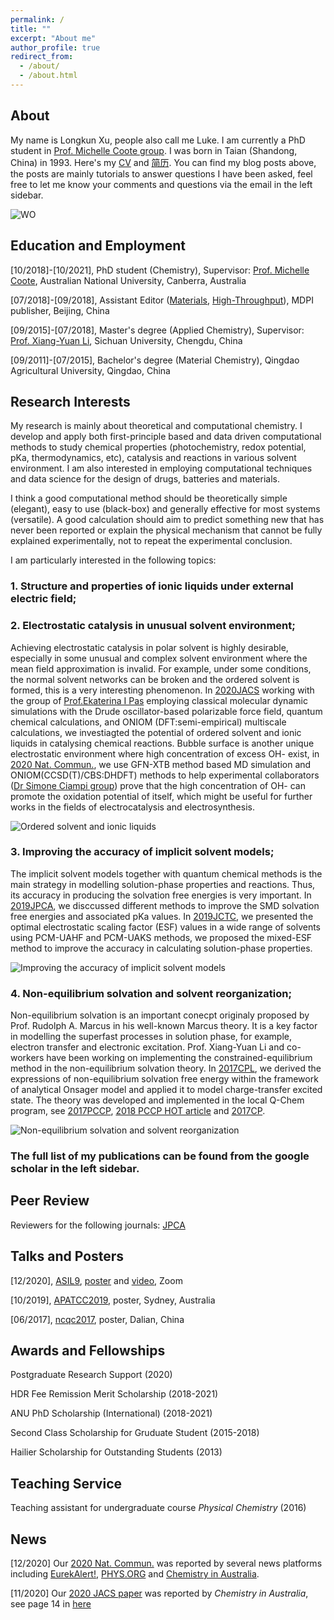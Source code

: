 ```yaml
---
permalink: /
title: ""
excerpt: "About me"
author_profile: true
redirect_from: 
  - /about/
  - /about.html
---
```

## About

My name is Longkun Xu, people also call me Luke. I am currently a PhD student in [Prof. Michelle Coote group](http://rsc.anu.edu.au/~mcoote/index.html). I was born in Taian (Shandong, China) in 1993. Here's my [CV](https://github.com/longkunxuluke/longkunxuluke.github.io/blob/master/CV-LongkunXU.pdf) and [简历](https://github.com/longkunxuluke/longkunxuluke.github.io/blob/master/%E7%AE%80%E5%8E%86-%E5%BE%90%E9%BE%99%E5%9D%A4.pdf). You can find my blog posts above, the posts are mainly tutorials to answer questions I have been asked, feel free to let me know your comments and questions via the email in the left sidebar.

![WO](/images/WO-2.jpg)

## Education and Employment

[10/2018]-[10/2021], PhD student (Chemistry), Supervisor: [Prof. Michelle Coote](http://rsc.anu.edu.au/~mcoote/index.html), Australian National University, Canberra, Australia

[07/2018]-[09/2018], Assistant Editor ([Materials](https://www.mdpi.com/journal/materials), [High-Throughput](https://www.mdpi.com/journal/high-throughput)), MDPI publisher, Beijing, China

[09/2015]-[07/2018], Master's degree (Applied Chemistry), Supervisor: [Prof. Xiang-Yuan Li](http://ccg.scu.edu.cn/a/default.html), Sichuan University, Chengdu, China

[09/2011]-[07/2015], Bachelor's degree (Material Chemistry), Qingdao Agricultural University, Qingdao, China

## Research Interests

My research is mainly about theoretical and computational chemistry. I develop and apply both first-principle based and data driven computational methods to study chemical properties (photochemistry, redox potential, pKa, thermodynamics, etc), catalysis and reactions in various solvent environment. I am also interested in employing computational techniques and data science for the design of drugs, batteries and materials.

I think a good computational method should be theoretically simple (elegant), easy to use (black-box) and generally effective for most systems (versatile). A good calculation should aim to predict something new that has never been reported or explain the physical mechanism that cannot be fully explained experimentally, not to repeat the experimental conclusion. 

I am particularly interested in the following topics:

### 1. Structure and properties of ionic liquids under external electric field;

### 2. Electrostatic catalysis in unusual solvent environment; 

Achieving electrostatic catalysis in polar solvent is highly desirable, especially in some unusual and complex solvent environment where the mean field approximation is invalid. For example, under some conditions, the normal solvent networks can be broken and the ordered solvent is formed, this is a very interesting phenomenon. In [2020JACS](https://pubs.acs.org/doi/abs/10.1021/jacs.0c05643) working with the group of [Prof.Ekaterina I Pas](https://mccg.erc.monash.edu/) employing classical molecular dynamic simulations with the Drude oscillator-based polarizable force field, quantum chemical calculations, and ONIOM (DFT:semi-empirical) multiscale calculations, we investiagted the potential of ordered solvent and ionic liquids in catalysing chemical reactions. Bubble surface is another unique electrostatic environment where high concentration of excess OH- exist, in [2020 Nat. Commun.](https://www.nature.com/articles/s41467-020-20186-0), we use GFN-XTB method based MD simulation and ONIOM(CCSD(T)/CBS:DHDFT) methods to help experimental collaborators ([Dr Simone Ciampi group](https://research.curtin.edu.au/supervisor/dr-simone-ciampi/)) prove that the high concentration of OH- can promote the oxidation potential of itself, which might be useful for further works in the fields of electrocatalysis and electrosynthesis. 

![Ordered solvent and ionic liquids](/images/TOC-300dpi.png)

### 3. Improving the accuracy of implicit solvent models; 

The implicit solvent models together with quantum chemical methods is the main strategy in modelling solution-phase properties and reactions. Thus, its accuracy in producing the solvation free energies is very important. In [2019JPCA](https://pubs.acs.org/doi/abs/10.1021/acs.jpca.9b04920), we disccussed different methods to improve the SMD solvation free energies and associated pKa values. In [2019JCTC](https://pubs.acs.org/doi/abs/10.1021/acs.jctc.9b00888), we presented the optimal electrostatic scaling factor (ESF) values in a wide range of solvents using PCM-UAHF and PCM-UAKS methods, we proposed the mixed-ESF method to improve the accuracy in calculating solution-phase properties.

![Improving the accuracy of implicit solvent models](/images/2019JCTC.png)

### 4. Non-equilibrium solvation and solvent reorganization; 

Non-equilibrium solvation is an important conecpt originaly proposed by Prof. Rudolph A. Marcus in his well-known Marcus theory. It is a key factor in modelling the superfast processes in solution phase, for example, electron transfer and electronic excitation. Prof. Xiang-Yuan Li and co-workers have been working on implementing the constrained-equilibrium method in the non-equilibrium solvation theory. In [2017CPL](https://www.sciencedirect.com/science/article/pii/S000926141730427X), we derived the expressions of non-equilibrium solvation free energy within the framework of analytical Onsager model and applied it to model charge-transfer excited state. The theory was developed and implemented in the local Q-Chem program, see [2017PCCP](https://pubs.rsc.org/lv/content/articlehtml/2017/cp/c7cp05673g), [2018 PCCP HOT article](https://pubs.rsc.org/lv/content/articlelanding/2018/cp/c8cp00930a/unauth#!divAbstract) and [2017CP](https://www.sciencedirect.com/science/article/pii/S0301010417301398).

![Non-equilibrium solvation and solvent reorganization](/images/2017CPL.png)

### The full list of my publications can be found from the google scholar in the left sidebar.

## Peer Review

Reviewers for the following journals: [JPCA](https://pubs.acs.org/journal/jpcafh)

## Talks and Posters

[12/2020], [ASIL9](https://www.monash.edu/asil9), [poster](https://github.com/longkunxuluke/ordered_solvent/blob/master/ASIL9-Xu.pdf) and [video](https://www.youtube.com/watch?v=9JgCmZJXgn0), Zoom

[10/2019], [APATCC2019](https://www.apatcc2019.com/), poster, Sydney, Australia

[06/2017], [ncqc2017](http://www1.chemsoc.org.cn/meeting/home/info.asp?id=202), poster, Dalian, China

## Awards and Fellowships

Postgraduate Research Support (2020)

HDR Fee Remission Merit Scholarship (2018-2021)

ANU PhD Scholarship (International) (2018-2021)

Second Class Scholarship for Gruduate Student (2015-2018)

Hailier Scholarship for Outstanding Students (2013)

## Teaching Service

Teaching assistant for undergraduate course *Physical Chemistry* (2016)

## News 

[12/2020] Our [2020 Nat. Commun.](https://www.nature.com/articles/s41467-020-20186-0) was reported by several news platforms including [EurekAlert!](https://www.eurekalert.org/pub_releases/2020-12/cu-tbo121020.php), [PHYS.ORG](https://phys.org/news/2020-12-tiny-electrodes-key-chemical.html) and [Chemistry in Australia](https://chemaust.raci.org.au/article/march-may-2021/electrified-bubbles.html).

[11/2020] Our [2020 JACS paper](https://pubs.acs.org/doi/abs/10.1021/jacs.0c05643) was reported by *Chemistry in Australia*, see page 14 in [here](https://chemaust.raci.org.au/sites/default/files/pdf/2020/CiA_Sept_Nov2020.pdf)




